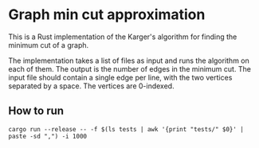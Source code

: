 # Graph min cut approximation

This is a Rust implementation of the Karger's algorithm for finding the minimum cut of a graph.

The implementation takes a list of files as input and runs the algorithm on each of them. The output is the number of edges in the minimum cut. The input file should contain a single edge per line, with the two vertices separated by a space. The vertices are 0-indexed.

## How to run

```
cargo run --release -- -f $(ls tests | awk '{print "tests/" $0}' | paste -sd ",") -i 1000
```
